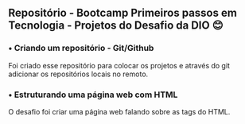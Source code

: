 ## Repositório - Bootcamp Primeiros passos em Tecnologia - Projetos do Desafio da DIO :blush:

### • Criando um repositório - Git/Github 
Foi criado esse repositório para colocar os projetos e através do git adicionar os repositórios locais no remoto.

### • Estruturando uma página web com HTML
O desafio foi criar uma página web falando sobre as tags do HTML.

